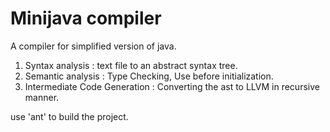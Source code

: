 # Minijava compiler
A compiler for simplified version of java. 

1. Syntax analysis : text file to an abstract syntax tree.
2. Semantic analysis : Type Checking, Use before initialization.
3. Intermediate Code Generation : Converting the ast to LLVM in recursive manner.

use 'ant' to build the project.
